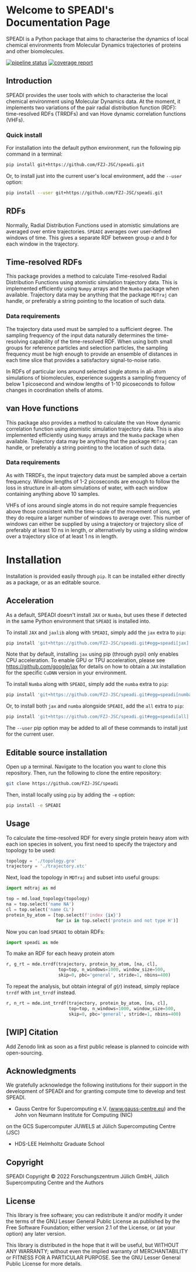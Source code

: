 # Welcome to SPEADI's Documentation Page

SPEADI is a Python package that aims to characterise the dynamics of local chemical environments from Molecular Dynamics trajectories of proteins and other biomolecules.

<a href="https://gitlab.jsc.fz-juelich.de/debruyn1/speadi/-/commits/master"><img alt="pipeline status" src="https://gitlab.jsc.fz-juelich.de/debruyn1/speadi/badges/master/pipeline.svg" /></a>  <a href="https://gitlab.jsc.fz-juelich.de/debruyn1/speadi/-/commits/master"><img alt="coverage report" src="https://gitlab.jsc.fz-juelich.de/debruyn1/speadi/badges/master/coverage.svg" /></a>

## Introduction

SPEADI provides the user tools with which to characterise the local chemical environment using Molecular Dynamics data. At the moment, it implements two variations of the pair radial distribution function (RDF): time-resolved RDFs (TRRDFs) and van Hove dynamic correlation functions (VHFs).

### Quick install

For installation into the default python environment, run the following pip command in a terminal:

```bash
pip install git+https://github.com/FZJ-JSC/speadi.git
```

Or, to install just into the current user's local environment, add the `--user` option:

```bash
pip install --user git+https://github.com/FZJ-JSC/speadi.git
```

## RDFs

Normally, Radial Distribution Functions used in atomistic simulations are averaged over entire trajectories. `SPEADI` averages over user-defined windows of time. This gives a separate RDF between group *a* and *b* for each window in the trajectory.

## Time-resolved RDFs

This package provides a method to calculate Time-resolved Radial Distribution Functions using atomistic simulation trajectory data. This is implemented efficiently using `Numpy` arrays and the `Numba` package when available. Trajectory data may be anything that the package `MDTraj` can handle, or preferably a string pointing to the location of such data.

### Data requirements

The trajectory data used must be sampled to a sufficient degree. The sampling frequency of the input data naturally determines the time-resolving capability of the time-resolved RDF. When using both small groups for reference particles and selection particles, the sampling frequency must be high enough to provide an ensemble of distances in each time slice that provides a satisfactory signal-to-noise ratio.

In RDFs of particular ions around selected single atoms in all-atom simulations of biomolecules, experience suggests a sampling frequency of below 1 picosecond and window lengths of 1-10 picoseconds to follow changes in coordination shells of atoms.

## van Hove functions

This package also provides a method to calculate the van Hove dynamic correlation function using atomistic simulation trajectory data. This is also implemented efficiently using `Numpy` arrays and the `Numba` package when available. Trajectory data may be anything that the package `MDTraj` can handle, or preferably a string pointing to the location of such data.

### Data requirements

As with TRRDFs, the input trajectory data must be sampled above a certain frequency. Window lengths of 1-2 picoseconds are enough to follow the loss in structure in all-atom simulations of water, with each window containing anything above 10 samples.

VHFs of ions around single atoms in do not require sample frequencies above those consistent with the time-scale of the movement of ions, yet they do require a larger number of windows to average over. This number of windows can either be supplied by using a trajectory or trajectory slice of preferably at least 10 ns in length, or alternatively by using a sliding window over a trajectory slice of at least 1 ns in length.

# Installation

Installation is provided easily through `pip`. It can be installed either directly as a package, or as an editable source.

## Acceleration

As a default, SPEADI doesn't install `JAX` or `Numba`, but uses these if detected in the same Python environment that `SPEADI` is installed into.

To install `JAX` and `jaxlib` along with `SPEADI`, simply add the `jax` extra to `pip`:

```bash
pip install 'git+https://github.com/FZJ-JSC/speadi.git#egg=speadi[jax]'
```

Note that by default, installing `jax` using pip (through pypi) only enables CPU acceleration. To enable GPU or TPU acceleration, please see <https://github.com/google/jax> for details on how to obtain a `JAX` installation for the specific `CuDNN` version in your environment.

To install `Numba` along with `SPEADI`, simply add the `numba` extra to `pip`:

```bash
pip install 'git+https://github.com/FZJ-JSC/speadi.git#egg=speadi[numba]'
```

Or, to install both `jax` and `numba` alongside `SPEADI`, add the `all` extra to `pip`:

```bash
pip install 'git+https://github.com/FZJ-JSC/speadi.git#egg=speadi[all]'
```

The `--user` pip option may be added to all of these commands to install just for the current user.

## Editable source installation

Open up a terminal. Navigate to the location you want to clone this repository. Then, run the following to clone the entire repository:

```bash
git clone https://github.com/FZJ-JSC/speadi
```

Then, install locally using `pip` by adding the `-e` option:

```bash
pip install -e SPEADI 
```

## Usage

To calculate the time-resolved RDF for every single protein heavy atom with each ion species in solvent, you first need to specify the trajectory and topology to be used:

```python
topology = './topology.gro'
trajectory = './trajectory.xtc'
```

Next, load the topology in `MDTraj` and subset into useful groups:

```python
import mdtraj as md

top = md.load_topology(topology)
na = top.select('name NA')
cl = top.select('name CL')
protein_by_atom = [top.select(f'index {ix}') 
                   for ix in top.select('protein and not type H')]
```

Now you can load `SPEADI` to obtain RDFs:

```python
import speadi as mde
```

To make an RDF for each heavy protein atom

```python
r, g_rt = mde.trrdf(trajectory, protein_by_atom, [na, cl], 
                    top=top, n_windows=1000, window_size=500,
                    skip=0, pbc='general', stride=1, nbins=400)
```

To repeat the analysis, but obtain integral of $g(r)$ instead, simply replace `trrdf` with `int_trrdf` instead.

```python
r, n_rt = mde.int_trrdf(trajectory, protein_by_atom, [na, cl], 
                        top=top, n_windows=1000, window_size=500,
                        skip=0, pbc='general', stride=1, nbins=400)
```

## [WIP] Citation

Add Zenodo link as soon as a first public release is planned to coincide with open-sourcing.

## Acknowledgments

We gratefully acknowledge the following institutions for their support in the development of SPEADI and for 
granting compute time to develop and test SPEADI.

- Gauss Centre for Supercomputing e.V. (www.gauss-centre.eu) and the John von Neumann Institute for Computing (NIC)

on the GCS Supercomputer JUWELS at Jülich Supercomputing Centre (JSC)

- HDS-LEE Helmholtz Graduate School

## Copyright
SPEADI 
Copyright &copy; 2022 Forschungszentrum Jülich GmbH,
Jülich Supercomputing Centre and the Authors

## License
This library is free software; you can redistribute it and/or
modify it under the terms of the GNU Lesser General Public
License as published by the Free Software Foundation; either
version 2.1 of the License, or (at your option) any later version.

This library is distributed in the hope that it will be useful,
but WITHOUT ANY WARRANTY; without even the implied warranty of
MERCHANTABILITY or FITNESS FOR A PARTICULAR PURPOSE.  See the GNU
Lesser General Public License for more details.
